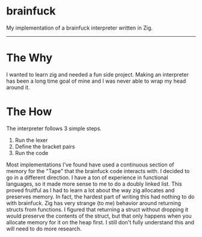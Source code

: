 # brainfuck
My implementation of a brainfuck interpreter written in Zig.

-----

# The Why
I wanted to learn zig and needed a fun side project. Making an interpreter has been a long time goal of mine and I was never able to wrap my head around it.

# The How
The interpreter follows 3 simple steps.

1. Run the lexer
2. Define the bracket pairs
3. Run the code

Most implementations I've found have used a continuous section of memory for the "Tape" that the brainfuck code interacts with. I decided to go in a different direction. I have a ton of experience in functional languages, so it made more sense to me to do a doubly linked list. This proved fruitful as I had to learn a lot about the way zig allocates and preserves memory. In fact, the hardest part of writing this had nothing to do with brainfuck. Zig has very strange (to me) behavior around returning structs from functions. I figured that returning a struct without dropping it would preserve the contents of the struct, but that only happens when you allocate memory for it on the heap first. I still don't fully understand this and will need to do more research.
